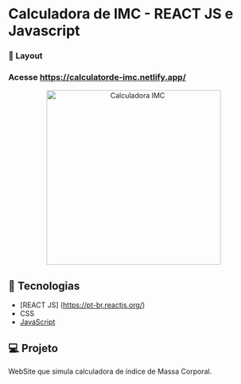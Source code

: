 # Calculadora de IMC - REACT JS e Javascript


###  📱 Layout

### Acesse https://calculatorde-imc.netlify.app/ <br>

<p align="center">
  <img alt="Calculadora IMC" src="https://ik.imagekit.io/aowlcgixdo/calculadora_de_imc_A3VUXDkkW.png?updatedAt=1632767628424" width="350" >
  
</p>

## 🚀 Tecnologias

- [REACT JS] (https://pt-br.reactjs.org/) 
- CSS 
- [JavaScript](https://tableless.github.io/iniciantes/manual/js/)


## 💻 Projeto

WebSite que simula calculadora de índice de Massa Corporal.

